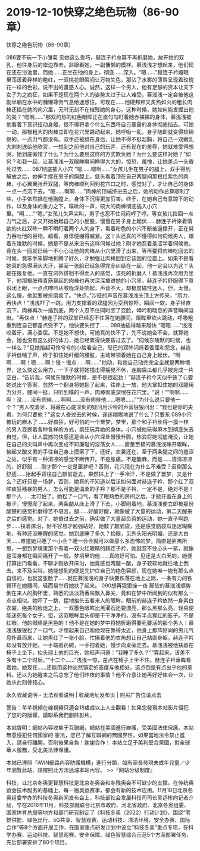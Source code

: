 # 2019-12-10快穿之绝色玩物（86-90章）



快穿之绝色玩物（86-90章）



086要不玩一下小雏菊   见她这么乖巧，赫连子衿总算不再折磨她，放开她的双乳，他往身后的岸边靠去，斜眼看她，一副慵懒的模样。慕浅浅才想起来，他们现在还在浴池里，而她……正坐在他的身上，彻底……深入。“嗯……”赫连子衿媚眼里荡漾着异样的艳红，一双桃花眼瞬间让万物失色，那沾了水雾的薄唇呈现着玫瑰花一样的色彩，说不出的蛊惑人心。诚然，这样一个男人，他有足够的资本让天下女子为之疯狂，如果不是现在两个人的姿势太过于让人难受，慕浅浅一定会被他这副半躺在水中的慵懒尊贵气息给迷惑住。可现在……他硬邦邦又炙热如火的粗长肉棒还插在她的肉穴里，无时无刻不在摧残她的身心，这种时候，她如何能发掘出他的美？“嗯啊……”那双灼热的红色眼眸正在直勾勾盯着她赤裸裸的身体，慕浅浅被他看着下意识扭动身躯，恨不得将拿个什么东西将自己暴露的身体彻底挡去。可她一动，那根粗大的肉棒立即在花穴里跳动起来，她呼吸一乱，身子随即就变得软绵绵的，一点力气都没有。双手还被绑在身后，让她不得不挺起胸，将自己一双嫩乳大刺刺送给他欣赏，一想到之前他对自己的玩弄，还有现在的羞辱，她就难受得想哭。她到底做错了什么？为什么要用这样的方式欺负她？为什么要这样对她？“如何？和我一起，让慕浅浅一双眼眸瞬间睁得大大的，惊恐，羞愧，让她差点一头昏死过去…… 087彻底插入小穴   “嗯……嗯啊……”女孩儿坐在男子的腿上，双手得到解放之后，她伸手撑在男子的胸膛上，低头看着顶在自己两腿间那根红紫色的肉棒，小心翼翼张开双腿，等肉棒顺利回到花穴口之时，感觉对了，才让自己的身体一点一点沉下去。“嗯……啊啊……”肉棒的顶端挤进去之后，她的动作总算顺利了些，小手依然抵在他胸膛上，身体下沉得更加厉害。终于，在她自己有意蹲下的动作，以及身体的重力之下，噗呲的一声，硕大的肉棒彻底插入小穴里。“啊……”“嗯。”女孩儿失声尖叫，男子也忍不住闷闷哼了哼。等女孩儿捡回一点力气之后，才又开始抬起自己的小屁股，慢慢在男子身上起伏……赫连子衿染着情欲的火红双眸一瞬不瞬盯着两个人的身下，看着粉色的小穴不断被逼撑开，正在努力吞吐他的巨物，越看，身体便绷得越紧。这丫头还真的不懂得如何伺候男人，跟着东陵默的时候，她是不是从来没有这样伺候过他？刚才她忍着羞涩学着伺候他，竟在头一回就已经一不小心让他的肉棒从小穴里滑了出来，等再要将肉棒吃回去的时候，竟笨手笨脚地折腾了好久，才勉强让肉棒回到它该回的位置上。如果不是看她真的急得满头大汗，甚至一张脸已经急得完全纠结在一起，他一定会以为这丫头是在报复他。一直在洞外徘徊不得而入的感觉，该死的折磨人！慕浅浅再次用力坐下，他那根胀得青筋暴起的肉棒也再次深深插进她的小穴里，赫连子衿舒服得下意识闭上眼，一点点呻吟从喉咙深处响起，声音不大，却极度磁性迷人。但，太慢，这么慢，他就要被折磨疯了。“快点。”沙哑的声音在慕浅浅头顶上方传来，“用力，再快点！”浅浅吓了一跳，用力支撑着的双腿因为受到惊吓，瞬间一软，身子径直沉下，肉棒再次一插到底，两个人忍不住同时变了变脸，呻吟和喘息的声音瞬间溢出。“再快点！”赫连子衿的双掌已经忍不住落在她腰间，眼眸里欲火跳动，呼吸粗重到连自己都差点受不了。他快要失控了…… 088抽插得越来越快   “嗯嗯……”浅浅咬着牙，满心委屈。不是她不想快，可她真的快不了，先不说她会不会，就算她会，她也没有这么好的体力，她已经累得快要昏过去了。“伺候东陵默的时候，也一样么？”见她抬起可怜兮兮的小脸看自己，眨巴的双眸闪烁着委屈和怨念，赫连子衿低喘了声，终于扣住她纤细的腰肢，主动带领着她在自己身上起伏。“啊啊……啊！嗯……啊！慢丶慢点……啊……”他动，和她自己动完完全全就是两种境界，这么快这么用力，一下子就将她撞击得摇晃不休，连脑袋瓜都几乎被晃成一片空白。“告诉我，伺候东陵默的时候，是不是很起劲！”赫连子衿今天似乎铁了心要她说出个答案，忽然一个翻身将她抱了起来，往岸上一放，他大掌扣住她的双腿用力分开，腰间一挺，只听到噗的一声，肉棒彻底深埋在花穴里。“说！”“啊啊……啊！没……没有伺候……啊啊……没有伺候他……嗯嗯……”“为什么说只要他一个？”男人咬着牙，将藏在心底深处的疑问用沙哑的声音狠狠问出：“我也是你的夫君，为何只要他？”这女人昏过去的时候，迷迷糊糊地说了什么？只要东 089小穴被玩的麻木了   ……好疯狂，好可怕的一个噩梦，梦里，那个和子衿长得一摸一样的男人变换着各种各样的方式，疯狂玩弄她的身体。小穴被他玩得麻木到彻底失去自觉，但，让人震撼的快感还是会从小穴深处慢慢升腾，热浪将她彻底淹没，让她在自己的尖叫声中再次变成不知廉耻的淫荡女人……疲惫至极的慕浅浅睁开眼眸，抬起又酸又累的手往自己身上摸索了下，还好，衣裳还在，至于两条腿之间的羞涩之处，似乎有一种清凉的感觉不断传开。不是胀痛，不是酸麻，而是……清清凉凉的，好舒服……刚才那个一定是噩梦吧？否则，花穴现在为什么不难受？反倒那么舒适……抬起手背往自己额前逝去，果然抹上了一手冷汗，不是做了噩梦，又是什么？还好只是一场梦，否则，她真的不知道以后该如何面对赫连子衿，那个红了双眸疯狂残暴的男人，怎么可能是温柔的子衿？那不是子衿，一定不是，绝对不是！那个人……太可怕了。她松了一口气，看了眼熟悉的房间之后，才掀开盖在身上的被子，慢慢爬了起来。两条腿从床上滑了下去，小脚刚着地，慕浅浅便立即被那份酸楚的感觉折磨得苦不堪言。腿……好酸好酸，就像做了大量的运动，第二天醒来之后的感觉。对了，她昏过去之前，确实做了大量超负荷的运动，她一直子啊跑步……扶着床沿，好不容易才勉强站好，她敲了敲脑袋，还是感觉脑袋瓜迷迷糊糊地，有种还没睡醒的感觉。她到底睡了多久？抬眼，见外头阳光明媚，还是大白天……难道她只睡了一小会？睡一会会就可以做那么多恐怖的梦，简直是匪夷所思，一想到梦境里那个有着一双火红眼睛的赫连子衿，她就忍不住心头一紧，就像是浑身都在瞬间痛开了一般。梦境里的他……真的好可怕。见还是大白天的，她便打算出门看看，不聊才刚放开床沿，她竟感觉两腿一酸，身子软软地就往地上倒去。来不及尖叫，她能想到的便是先护住自己的绝色容颜，现在她唯一能有那么点自信的，也就这张脸了……就在慕浅浅的身子快要跌落在地上之际，一条有力的铁臂环在她腰间，轻而易举将她扶了起来。 090想再狠狠操一夜   脚软的慕浅浅顺势倒在来人的胸怀里，熟悉的淡淡药香味飘入鼻尖，竟和在梦中所闻到的似有那么一点点相似。她吓了一跳，猛地抬头去看来人的眼眸。眼前的赫连子衿依然一身素白衣裳，绝美的脸庞之上，一双墨色眼眸比黑濯石还要漂亮，那么黑那么亮，轻易便能迷死每个女子，但，这双眼眸里头却是干干净净的，没有半点猩红的影子。不是红眼，他的眼睛是黑色的！他不是在她的梦中将她折磨得要死要活的那个男人！慕浅浅狠狠松了一口气，才想起来自己和他现在靠得太近，他身上那阵好闻的男儿气息扑鼻而来，让她熏红了一张小脸，忙揪着他的衣角想让自己站直身躯。赫连子衿却没有放开她，一手端着药碗，一手抱着她，慢步向桌旁走去。慕浅浅被他扶着在椅子上坐下，抬头迎上他的目光，她轻声问道：“我睡了多久？”“算起来，该差不多有十二个时辰。”“十二个……”浅浅一惊，差点在椅子上坐不住。赫连子衿垂眸看着她，她现在……还能用这种淡然镇定的态度与他相处，这点倒是有点出乎他的意料。还以为她醒来之后总忘了他们昨夜的事情？他不介意让她再好好体会一次，让她从此刻骨铭心。








永久收藏说明 - 无法观看说明 | 收藏地址发布页 | 购买广告位请点击


警告：芊芊視頻在線視頻只適合18歲或以上人士觀看！如果您發現本站影片侵犯了您的的版權，請聯系我們删除影片。


本站聲明：網站內容收集于互聯網，網站在美國進行維護，受美國法律保護。本站無意侵犯任何國家的
憲法，您已了解互聯網的無國界性，如果當地法令禁止進入，請自行離開。否則後果自負！謝謝合作！
本站立足于美利堅合衆國，對全球華人服務，受北美法律保護。


本站已遵照「iWIN網路內容防護機構」進行分類，如有家長發現未成年兒童／少年瀏覽此站、請按照此方法過濾本站內容。  >>『网站分级制度』




科技，让北京冬奥更智慧科技是北京冬奥会和冬残奥会不可缺少的支撑。在传统奥运会技术服务的基础上，每一届奥运赛事，都会有新的技术应用。11月18日北京冬奥组委举办的科技冬奥新闻发布会上，科技部社会发展科技司司长吴远彬向记者介绍，早在2016年11月，科技部就联合北京市政府、河北省政府、北京冬奥组委、国家体育总局等地方和部门研究制定了《科技冬奥（2022）行动计划》，围绕“零排供能、绿色出行、5G共享、智慧观赛、运动科技、清洁环境、安全办赛、国际合作”等8个方面开展工作，在国家重点研发计划中设立“科技冬奥”重点专项，在科学办赛、运动科技、智慧观赛、安全保障、绿色智慧综合示范5个方面部署任务，先后部署安排了80个项目。


